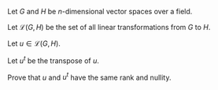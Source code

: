 Let $G$ and $H$ be $n$-dimensional vector spaces over a field.

Let $\mathcal{L} \left({G, H}\right)$ be the set of all linear transformations from $G$ to $H$.

Let $u \in \mathcal{L} \left({G, H}\right)$.

Let $u^t$ be the transpose of $u$.

Prove that $u$ and $u^t$ have the same rank and nullity.
